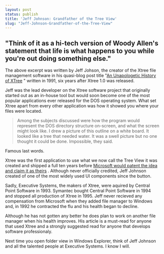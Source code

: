 ```yaml
---
layout: post
status: publish
title: 'Jeff Johnson: Grandfather of the Tree View'
slug: "Jeff-Johnson-Grandfather-of-the-Tree-View"
---
```


## "Think of it as a hi-tech version of Woody Allen's statement that life is what happens to you while you're out doing something else."

The above excerpt was written by Jeff Johson, the creator of the Xtree file management software in his quasi-blog post title "[An Unapologetic History of XTree][1] " written in 1991, six years after Xtree 1.0 was released. 

Jeff was the lead developer on the Xtree software project that originally started out as an in-house tool but would soon become one of the most popular applications ever released for the DOS operating system. What set Xtree apart from every other application was how it showed you where your files were located.

> Among the subjects discussed were how the program would represent the DOS directory structure on-screen, and what the screen might look like. I drew a picture of this outline on a white board. It looked like a tree that needed water. It was a swell picture but no one thought it could be done. Impossible, they said.

Famous last words.

Xtree was the first application to use what we now call the Tree View it was created and shipped a full ten years before [Microsoft would patent the idea and claim it as theirs][2] . Although never officially credited, Jeff Johnson created of one of the most widely used UI components since the button.

Sadly, Executive Systems, the makers of Xtree, were aquired by Central Point Software in 1993. Symantec bought Central Point Software in 1994 and stopped all production of Xtree in 1995. Jeff never recieved any compensation from Microsoft when they added file manager to Windows and, in 1992 he contracted the flu and his health began to decline.

Although he has not gotten any better he does plan to work on another file manager when his health improves. His article is a must-read for anyone that used Xtree and a strongly suggested read for anyone that develops software professionaly.

Next time you open folder view in Windows Explorer, think of Jeff Johnson and all the talented people at Executive Systems. I know I will.


  [1]: http://www.jeffreycjohnson.com/xtreehistory.html
  [2]: http://www.patentstorm.us/patents/5689662/claims.html
